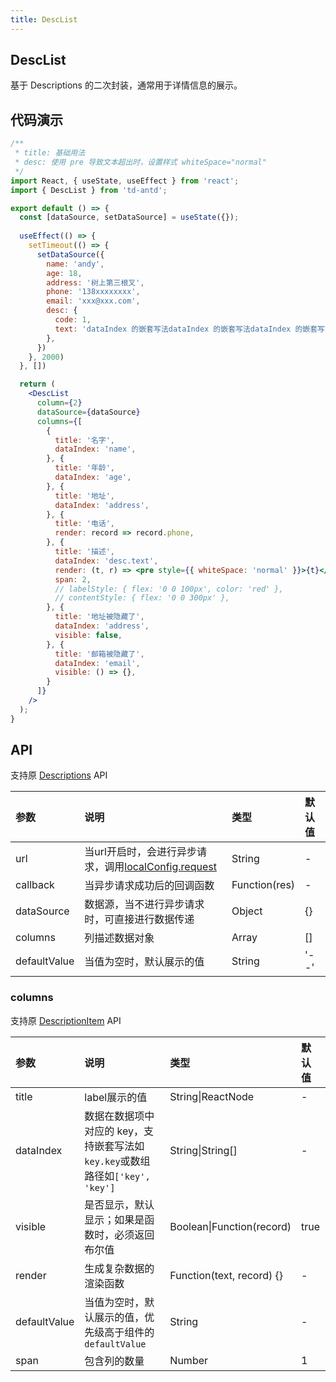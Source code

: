 ```yaml
---
title: DescList
---
```


## DescList

基于 Descriptions 的二次封装，通常用于详情信息的展示。

## 代码演示

```jsx
/**
 * title: 基础用法
 * desc: 使用 pre 导致文本超出时，设置样式 whiteSpace="normal"
 */
import React, { useState, useEffect } from 'react';
import { DescList } from 'td-antd';

export default () => {
  const [dataSource, setDataSource] = useState({});
  
  useEffect(() => {
    setTimeout(() => {
      setDataSource({
        name: 'andy',
        age: 18,
        address: '树上第三根叉',
        phone: '138xxxxxxxx',
        email: 'xxx@xxx.com',
        desc: {
          code: 1,
          text: 'dataIndex 的嵌套写法dataIndex 的嵌套写法dataIndex 的嵌套写法dataIndex 的嵌套写法dataIndex 的嵌套写法dataIndex 的嵌套写法dataIndex 的嵌套写法dataIndex 的嵌套写法dataIndex 的嵌套写法dataIndex 的嵌套写法dataIndex 的嵌套写法dataIndex 的嵌套写法dataIndex 的嵌套写法dataIndex 的嵌套写法dataIndex 的嵌套写法dataIndex 的嵌套写法dataIndex 的嵌套写法dataIndex 的嵌套写法dataIndex 的嵌套写法'
        },
      })
    }, 2000)
  }, [])

  return (
    <DescList
      column={2}
      dataSource={dataSource}
      columns={[
        {
          title: '名字',
          dataIndex: 'name',
        }, {
          title: '年龄',
          dataIndex: 'age',
        }, {
          title: '地址',
          dataIndex: 'address',
        }, {
          title: '电话',
          render: record => record.phone,
        }, {
          title: '描述',
          dataIndex: 'desc.text',
          render: (t, r) => <pre style={{ whiteSpace: 'normal' }}>{t}</pre>,
          span: 2,
          // labelStyle: { flex: '0 0 100px', color: 'red' },
          // contentStyle: { flex: '0 0 300px' },
        }, {
          title: '地址被隐藏了',
          dataIndex: 'address',
          visible: false,
        }, {
          title: '邮箱被隐藏了',
          dataIndex: 'email',
          visible: () => {},
        }
      ]}
    />
  );
}
```

## API

支持原 [Descriptions](https://ant-design.gitee.io/components/descriptions-cn/) API

|参数|说明|类型|默认值|
|:--|:--|:--|:--|
|url|当url开启时，会进行异步请求，调用[localConfig.request](/high-coupling/local-config)|String|-|
|callback|当异步请求成功后的回调函数|Function(res)|-|
|dataSource|数据源，当不进行异步请求时，可直接进行数据传递|Object|{}|
|columns|列描述数据对象|Array|[]|
|defaultValue|当值为空时，默认展示的值|String|'--'|

### columns

支持原 [DescriptionItem](https://ant-design.gitee.io/components/descriptions-cn/#DescriptionItem) API

|参数|说明|类型|默认值|
|:--|:--|:--|:--|
|title|label展示的值|String\|ReactNode|-|
|dataIndex|数据在数据项中对应的 key，支持嵌套写法如`key.key`或数组路径如`['key', 'key']`|String\|String[]|-|
|visible|是否显示，默认显示；如果是函数时，必须返回布尔值|Boolean\|Function(record)|true|
|render|生成复杂数据的渲染函数|Function(text, record) {}|-|
|defaultValue|当值为空时，默认展示的值，优先级高于组件的`defaultValue`|String|-|
|span|包含列的数量|Number|1|
